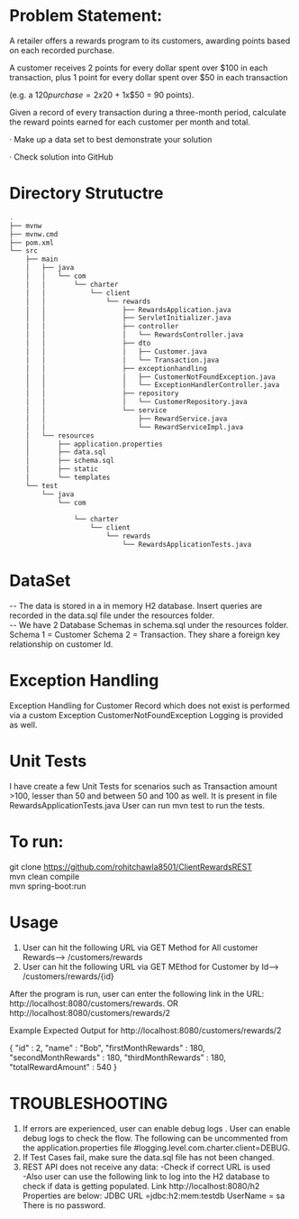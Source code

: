 

Problem Statement:
====================

A retailer offers a rewards program to its customers, awarding points based on each recorded purchase. 

A customer receives 2 points for every dollar spent over $100 in each transaction, plus 1 point for every dollar spent over $50 in each transaction

(e.g. a $120 purchase = 2x$20 + 1x$50 = 90 points).

Given a record of every transaction during a three-month period, calculate the reward points earned for each customer per month and total. 

·  Make up a data set to best demonstrate your solution

·  Check solution into GitHub




Directory Strutuctre
====================



```bash
.
├── mvnw
├── mvnw.cmd
├── pom.xml
└── src
    ├── main
    │   ├── java
    │   │   └── com
    │   │       └── charter
    │   │           └── client
    │   │               └── rewards
    │   │                   ├── RewardsApplication.java
    │   │                   ├── ServletInitializer.java
    │   │                   ├── controller
    │   │                   │   └── RewardsController.java
    │   │                   ├── dto
    │   │                   │   ├── Customer.java
    │   │                   │   └── Transaction.java
    │   │                   ├── exceptionhandling
    │   │                   │   ├── CustomerNotFoundException.java
    │   │                   │   └── ExceptionHandlerController.java
    │   │                   ├── repository
    │   │                   │   └── CustomerRepository.java
    │   │                   └── service
    │   │                       ├── RewardService.java
    │   │                       └── RewardServiceImpl.java
    │   └── resources
    │       ├── application.properties
    │       ├── data.sql
    │       ├── schema.sql
    │       ├── static
    │       └── templates
    └── test
        └── java
            └── com
            
                └── charter
                    └── client
                        └── rewards
                            └── RewardsApplicationTests.java

```


DataSet
====================
-- The data is stored in a in memory H2 database. Insert queries are recorded in the data.sql file under the resources folder.  
-- We have 2 Database Schemas in schema.sql under the resources folder. Schema 1 = Customer Schema 2 = Transaction. They share a foreign key relationship on customer Id.


Exception Handling
====================
Exception Handling for Customer Record which does not exist is performed via a custom Exception CustomerNotFoundException
Logging is provided as well.


Unit Tests
====================
I have create a few Unit Tests for scenarios such as Transaction amount >100, lesser than 50 and between 50 and 100 as well. It is present in file RewardsApplicationTests.java
User can run  mvn test to run the tests.


To run:
====================
git clone https://github.com/rohitchawla8501/ClientRewardsREST  
mvn clean compile  
mvn spring-boot:run


Usage
====================
1. User can hit the following URL via GET Method for All customer Rewards--> /customers/rewards
2. User can hit the following URL via GET MEthod for Customer by Id--> /customers/rewards/{id} 

After the program is run, user can enter the following link in the URL:
http://localhost:8080/customers/rewards. 
OR  
http://localhost:8080/customers/rewards/2

Example Expected Output for http://localhost:8080/customers/rewards/2

{
  "id" : 2,
  "name" : "Bob",
  "firstMonthRewards" : 180,
  "secondMonthRewards" : 180,
  "thirdMonthRewards" : 180,
  "totalRewardAmount" : 540
}


TROUBLESHOOTING
====================
1. If errors are experienced, user can enable debug logs . User can enable debug logs to check the flow. The following can be uncommented from the application.properties file #logging.level.com.charter.client=DEBUG. 
2. If Test Cases fail, make sure the data.sql file has not been changed.  
3. REST API does not receive any data: 
-Check if correct URL is used  
-Also user can use the following link to log into the H2 database to check if data is getting populated.
Link http://localhost:8080/h2
Properties are below:
JDBC URL =jdbc:h2:mem:testdb
UserName = sa 
There is no password.

